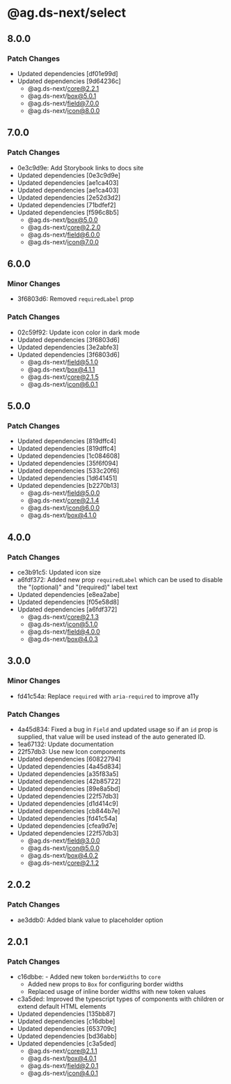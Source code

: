 # @ag.ds-next/select

## 8.0.0

### Patch Changes

- Updated dependencies [df01e99d]
- Updated dependencies [9d64236c]
  - @ag.ds-next/core@2.2.1
  - @ag.ds-next/box@5.0.1
  - @ag.ds-next/field@7.0.0
  - @ag.ds-next/icon@8.0.0

## 7.0.0

### Patch Changes

- 0e3c9d9e: Add Storybook links to docs site
- Updated dependencies [0e3c9d9e]
- Updated dependencies [ae1ca403]
- Updated dependencies [ae1ca403]
- Updated dependencies [2e52d3d2]
- Updated dependencies [71bdfef2]
- Updated dependencies [f596c8b5]
  - @ag.ds-next/box@5.0.0
  - @ag.ds-next/core@2.2.0
  - @ag.ds-next/field@6.0.0
  - @ag.ds-next/icon@7.0.0

## 6.0.0

### Minor Changes

- 3f6803d6: Removed `requiredLabel` prop

### Patch Changes

- 02c59f92: Update icon color in dark mode
- Updated dependencies [3f6803d6]
- Updated dependencies [3e2abfe3]
- Updated dependencies [3f6803d6]
  - @ag.ds-next/field@5.1.0
  - @ag.ds-next/box@4.1.1
  - @ag.ds-next/core@2.1.5
  - @ag.ds-next/icon@6.0.1

## 5.0.0

### Patch Changes

- Updated dependencies [819dffc4]
- Updated dependencies [819dffc4]
- Updated dependencies [1c084608]
- Updated dependencies [35f6f094]
- Updated dependencies [533c20f6]
- Updated dependencies [1d641451]
- Updated dependencies [b2270b13]
  - @ag.ds-next/field@5.0.0
  - @ag.ds-next/core@2.1.4
  - @ag.ds-next/icon@6.0.0
  - @ag.ds-next/box@4.1.0

## 4.0.0

### Patch Changes

- ce3b91c5: Updated icon size
- a6fdf372: Added new prop `requiredLabel` which can be used to disable the "(optional)" and "(required)" label text
- Updated dependencies [e8ea2abe]
- Updated dependencies [f05e58d8]
- Updated dependencies [a6fdf372]
  - @ag.ds-next/core@2.1.3
  - @ag.ds-next/icon@5.1.0
  - @ag.ds-next/field@4.0.0
  - @ag.ds-next/box@4.0.3

## 3.0.0

### Minor Changes

- fd41c54a: Replace `required` with `aria-required` to improve a11y

### Patch Changes

- 4a45d834: Fixed a bug in `Field` and updated usage so if an `id` prop is supplied, that value will be used instead of the auto generated ID.
- 1ea67132: Update documentation
- 22f57db3: Use new Icon components
- Updated dependencies [60822794]
- Updated dependencies [4a45d834]
- Updated dependencies [a35f83a5]
- Updated dependencies [42b85722]
- Updated dependencies [89e8a5bd]
- Updated dependencies [22f57db3]
- Updated dependencies [d1d414c9]
- Updated dependencies [cb844b7e]
- Updated dependencies [fd41c54a]
- Updated dependencies [cfea9d7e]
- Updated dependencies [22f57db3]
  - @ag.ds-next/field@3.0.0
  - @ag.ds-next/icon@5.0.0
  - @ag.ds-next/box@4.0.2
  - @ag.ds-next/core@2.1.2

## 2.0.2

### Patch Changes

- ae3ddb0: Added blank value to placeholder option

## 2.0.1

### Patch Changes

- c16dbbe: - Added new token `borderWidths` to `core`
  - Added new props to `Box` for configuring border widths
  - Replaced usage of inline border widths with new token values
- c3a5ded: Improved the typescript types of components with children or extend default HTML elements
- Updated dependencies [135bb87]
- Updated dependencies [c16dbbe]
- Updated dependencies [653709c]
- Updated dependencies [bd36abb]
- Updated dependencies [c3a5ded]
  - @ag.ds-next/core@2.1.1
  - @ag.ds-next/box@4.0.1
  - @ag.ds-next/field@2.0.1
  - @ag.ds-next/icon@4.0.1
